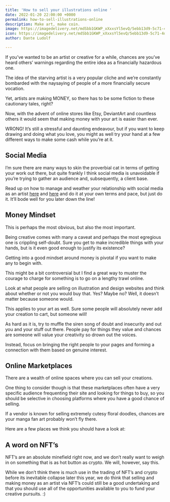 ```yaml
---
title: 'How to sell your illustrations online '
date: 2022-01-20 22:00:00 +0000
permalink: how-to-sell-illustrations-online
description: Make art, make coin.
image: https://imagedelivery.net/mdSbb1GKWP_xXxxsYl5evQ/5ebb13d9-5c71-4d03-b24b-97114fa07e00/optimised
icon: https://imagedelivery.net/mdSbb1GKWP_xXxxsYl5evQ/5ebb13d9-5c71-4d03-b24b-97114fa07e00/icon
author: Dante Ludolf

---
```

If you’ve wanted to be an artist or creative for a while, chances are you’ve heard others’ warnings regarding the entire idea as a financially hazardous one.

The idea of the starving artist is a very popular cliche and we’re constantly bombarded with the naysaying of people of a more financially secure vocation.

Yet, artists are making MONEY, so there has to be some fiction to these cautionary tales, right?

Now, with the advent of online stores like Etsy, DeviantArt and countless others it would seem that making money with your art is easier than ever.

WRONG! It’s still a stressful and daunting endeavour, but if you want to keep drawing and doing what you love, you might as well try your hand at a few different ways to make some cash while you’re at it.

## Social Media

I’m sure there are many ways to skin the proverbial cat in terms of getting your work out there, but quite frankly I think social media is unavoidable if you’re trying to gather an audience and, subsequently, a client base.

Read up on how to manage and weather your relationship with social media as an artist [here](https://justsketch.me/how-to-collaborate-with-other-artists) and [here](https://justsketch.me/how-to-make-your-instagram-aesthetic) and do it at your own terms and pace, but just do it. It’ll bode well for you later down the line!

## Money Mindset

This is perhaps the most obvious, but also the most important.

Being creative comes with many a caveat and perhaps the most egregious one is crippling self-doubt. Sure you get to make incredible things with your hands, but is it even good enough to justify its existence?

Getting into a good mindset around money is pivotal if you want to make any to begin with.

This might be a bit controversial but I find a great way to muster the courage to charge for something is to go on a lengthy trawl online.

Look at what people are selling on illustration and design websites and think about whether or not you would buy that. Yes? Maybe no? Well, it doesn’t matter because someone would.

This applies to your art as well. Sure some people will absolutely never add your creation to cart, but someone will!

As hard as it is, try to muffle the siren song of doubt and insecurity and out you and your stuff out there. People pay for things they value and chances are someone will value your creativity so drown out the voices.

Instead, focus on bringing the right people to your pages and forming a connection with them based on genuine interest.

## Online Marketplaces

There are a wealth of online spaces where you can sell your creations.

One thing to consider though is that these marketplaces often have a very specific audience frequenting their site and looking for things to buy, so you should be selective in choosing platforms where you have a good chance of selling.

If a vendor is known for selling extremely cutesy floral doodles, chances are your manga fan art probably won’t fly there.

Here are a few places we think you should have a look at:

## A word on NFT’s

NFT’s are an absolute minefield right now, and we don’t really want to weigh in on something that is as hot button as crypto. We will, however, say this.

While we don’t think there is much use in the trading of NFT’s and crypto before its inevitable collapse later this year, we do think that selling and making money as an artist via NFT’s could still be a good undertaking and that you should use all of the opportunities available to you to fund your creative pursuits. :)